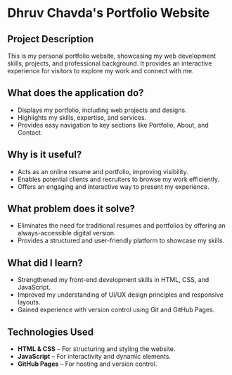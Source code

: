 # Dhruv Chavda's Portfolio Website  

## Project Description  
This is my personal portfolio website, showcasing my web development skills, projects, and professional background. It provides an interactive experience for visitors to explore my work and connect with me.  

## What does the application do?  
- Displays my portfolio, including web projects and designs.  
- Highlights my skills, expertise, and services.  
- Provides easy navigation to key sections like Portfolio, About, and Contact.  

## Why is it useful?  
- Acts as an online resume and portfolio, improving visibility.  
- Enables potential clients and recruiters to browse my work efficiently.  
- Offers an engaging and interactive way to present my experience.  

## What problem does it solve?  
- Eliminates the need for traditional resumes and portfolios by offering an always-accessible digital version.  
- Provides a structured and user-friendly platform to showcase my skills.  

## What did I learn?  
- Strengthened my front-end development skills in HTML, CSS, and JavaScript.  
- Improved my understanding of UI/UX design principles and responsive layouts.  
- Gained experience with version control using Git and GitHub Pages.  

## Technologies Used  
- **HTML & CSS** – For structuring and styling the website.  
- **JavaScript** – For interactivity and dynamic elements.  
- **GitHub Pages** – For hosting and version control.